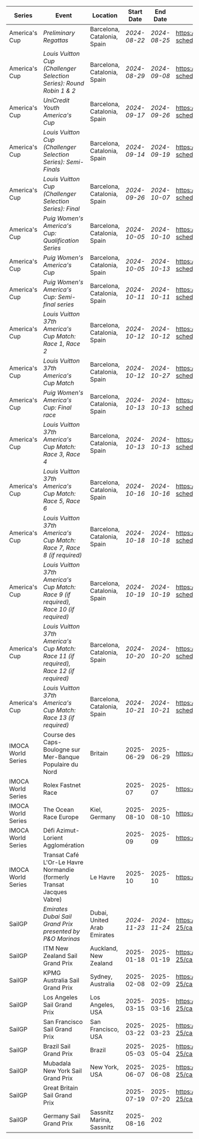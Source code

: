 | Series | Event | Location | Start Date | End Date | URL |
|---|---|---|---|---|---|
| America's Cup | *Preliminary Regattas* | Barcelona, Catalonia, Spain | *2024-08-22* | *2024-08-25* | https://www.americascup.com/en/ac37-schedule |
| America's Cup | *Louis Vuitton Cup (Challenger Selection Series): Round Robin 1 & 2* | Barcelona, Catalonia, Spain | *2024-08-29* | *2024-09-08* | https://www.americascup.com/en/ac37-schedule |
| America's Cup | *UniCredit Youth America's Cup* | Barcelona, Catalonia, Spain | *2024-09-17* | *2024-09-26* | https://www.americascup.com/en/ac37-schedule |
| America's Cup | *Louis Vuitton Cup (Challenger Selection Series): Semi-Finals* | Barcelona, Catalonia, Spain | *2024-09-14* | *2024-09-19* | https://www.americascup.com/en/ac37-schedule |
| America's Cup | *Louis Vuitton Cup (Challenger Selection Series): Final* | Barcelona, Catalonia, Spain | *2024-09-26* | *2024-10-07* | https://www.americascup.com/en/ac37-schedule |
| America's Cup | *Puig Women's America's Cup: Qualification Series* | Barcelona, Catalonia, Spain | *2024-10-05* | *2024-10-10* | https://www.americascup.com/en/ac37-schedule |
| America's Cup | *Puig Women's America's Cup* | Barcelona, Catalonia, Spain | *2024-10-05* | *2024-10-13* | https://www.americascup.com/en/ac37-schedule |
| America's Cup | *Puig Women's America's Cup: Semi-final series* | Barcelona, Catalonia, Spain | *2024-10-11* | *2024-10-11* | https://www.americascup.com/en/ac37-schedule |
| America's Cup | *Louis Vuitton 37th America's Cup Match: Race 1, Race 2* | Barcelona, Catalonia, Spain | *2024-10-12* | *2024-10-12* | https://www.americascup.com/en/ac37-schedule |
| America's Cup | *Louis Vuitton 37th America's Cup Match* | Barcelona, Catalonia, Spain | *2024-10-12* | *2024-10-27* | https://www.americascup.com/en/ac37-schedule |
| America's Cup | *Puig Women's America's Cup: Final race* | Barcelona, Catalonia, Spain | *2024-10-13* | *2024-10-13* | https://www.americascup.com/en/ac37-schedule |
| America's Cup | *Louis Vuitton 37th America's Cup Match: Race 3, Race 4* | Barcelona, Catalonia, Spain | *2024-10-13* | *2024-10-13* | https://www.americascup.com/en/ac37-schedule |
| America's Cup | *Louis Vuitton 37th America's Cup Match: Race 5, Race 6* | Barcelona, Catalonia, Spain | *2024-10-16* | *2024-10-16* | https://www.americascup.com/en/ac37-schedule |
| America's Cup | *Louis Vuitton 37th America's Cup Match: Race 7, Race 8 (if required)* | Barcelona, Catalonia, Spain | *2024-10-18* | *2024-10-18* | https://www.americascup.com/en/ac37-schedule |
| America's Cup | *Louis Vuitton 37th America's Cup Match: Race 9 (if required), Race 10 (if required)* | Barcelona, Catalonia, Spain | *2024-10-19* | *2024-10-19* | https://www.americascup.com/en/ac37-schedule |
| America's Cup | *Louis Vuitton 37th America's Cup Match: Race 11 (if required), Race 12 (if required)* | Barcelona, Catalonia, Spain | *2024-10-20* | *2024-10-20* | https://www.americascup.com/en/ac37-schedule |
| America's Cup | *Louis Vuitton 37th America's Cup Match: Race 13 (if required)* | Barcelona, Catalonia, Spain | *2024-10-21* | *2024-10-21* | https://www.americascup.com/en/ac37-schedule |
| IMOCA World Series | Course des Caps-Boulogne sur Mer-Banque Populaire du Nord | Britain | 2025-06-29 | 2025-06-29 | https://www.imoca |
| IMOCA World Series | Rolex Fastnet Race |  | 2025-07 | 2025-07 | https://www.imoca |
| IMOCA World Series | The Ocean Race Europe | Kiel, Germany | 2025-08-10 | 2025-08-10 | https://www.imoca |
| IMOCA World Series | Défi Azimut-Lorient Agglomération |  | 2025-09 | 2025-09 | https://www.imoca |
| IMOCA World Series | Transat Café L'Or-Le Havre Normandie (formerly Transat Jacques Vabre) | Le Havre | 2025-10 | 2025-10 | https://www.imoca |
| SailGP | *Emirates Dubai Sail Grand Prix presented by P&O Marinas* | Dubai, United Arab Emirates | *2024-11-23* | *2024-11-24* | https://sailgp.com/general/24-25/calendar |
| SailGP | ITM New Zealand Sail Grand Prix | Auckland, New Zealand | 2025-01-18 | 2025-01-19 | https://sailgp.com/general/24-25/calendar |
| SailGP | KPMG Australia Sail Grand Prix | Sydney, Australia | 2025-02-08 | 2025-02-09 | https://sailgp.com/general/24-25/calendar |
| SailGP | Los Angeles Sail Grand Prix | Los Angeles, USA | 2025-03-15 | 2025-03-16 | https://sailgp.com/general/24-25/calendar |
| SailGP | San Francisco Sail Grand Prix | San Francisco, USA | 2025-03-22 | 2025-03-23 | https://sailgp.com/general/24-25/calendar |
| SailGP | Brazil Sail Grand Prix | Brazil | 2025-05-03 | 2025-05-04 | https://sailgp.com/general/24-25/calendar |
| SailGP | Mubadala New York Sail Grand Prix | New York, USA | 2025-06-07 | 2025-06-08 | https://sailgp.com/general/24-25/calendar |
| SailGP | Great Britain Sail Grand Prix |  | 2025-07-19 | 2025-07-20 | https://sailgp.com/general/24-25/calendar |
| SailGP | Germany Sail Grand Prix | Sassnitz Marina, Sassnitz | 2025-08-16 | 202